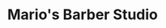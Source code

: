 ---
title: "Mario's Barber Studio"
url: /little-bangladesh/marios-barber-studio/
shop: hairdresser
---